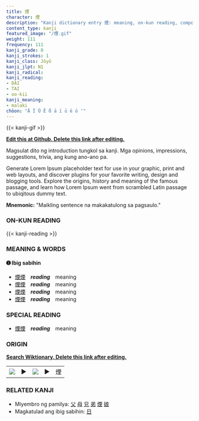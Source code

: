 ```yaml
---
title: 煙
character: 煙
description: "Kanji dictionary entry 煙: meaning, on-kun reading, compounds, origin, related kanji"
content_type: kanji
featured_image: "/煙.gif"
weight: 111
frequency: 111
kanji_grade: 0
kanji_strokes: 1
kanji_class: Jōyō
kanji_jlpt: N1
kanji_radical: 
kanji_reading: 
- DAI
- TAI
- oo-kii
kanji_meaning:
- malaki
chōon: "Ā Ī Ū Ē Ō ā ī ū ē ō ’"
---
```

[//]: # (Don't edit the line below. Kanji animated GIF code is automatically generated.)
{{< kanji-gif >}}

[//]: # (Edit below this line.)

**[Edit this at Github. Delete this link after editing.](https://github.com/tim0g/tim/tree/main/content/kanji/煙/index.md)**

Magsulat dito ng introduction tungkol sa kanji. Mga opinions, impressions, suggestions, trivia, ang kung ano-ano pa.

Generate Lorem Ipsum placeholder text for use in your graphic, print and web layouts, and discover plugins for your favorite writing, design and blogging tools. Explore the origins, history and meaning of the famous passage, and learn how Lorem Ipsum went from scrambled Latin passage to ubiqitous dummy text.
 
**Mnemonic:** "Maikling sentence na makakatulong sa pagsaulo."

### ON-KUN READING

[//]: # (Don't edit the line below. ON-KUN READING code is automatically generated.)
{{< kanji-reading >}}

### MEANING & WORDS

#### ➊ **Ibig sabihin**
  - [煙](../煙)[煙](../煙)　***reading***　meaning
  - [煙](../煙)[煙](../煙)　***reading***　meaning
  - [煙](../煙)[煙](../煙)　***reading***　meaning
  - [煙](../煙)[煙](../煙)　***reading***　meaning

### SPECIAL READING
  - [煙](../煙)[煙](../煙)　***reading***　meaning

### ORIGIN

**[Search Wiktionary. Delete this link after editing.](https://wiktionary.org/wiki/煙)**
<table class="kanji-table"><tr><td>
<img src="60px-煙-bronze.svg.png">
</td><td>▶</td><td>
<img src="60px-煙-oracle.svg.png">
</td><td>▶</td>
<td class="kanji-origin">煙</td>
</tr></table>

### RELATED KANJI
- Miyembro ng pamilya: [父](../父) [母](../母) [兄](../兄) [弟](../弟) [煙](../煙) [娘](../娘)
- Magkatulad ang ibig sabihin: [日](../日)
